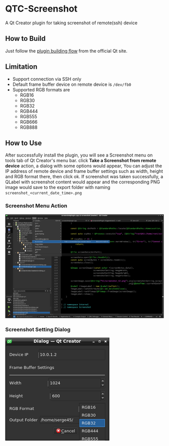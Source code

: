 # QTC-Screenshot
A Qt Creator plugin for taking screenshot of remote(ssh) device

## How to Build
Just follow the [plugin building flow](https://doc-snapshots.qt.io/qtcreator-extending/first-plugin.html) from the official Qt site.

## Limitation
 - Support connection via SSH only
 - Default frame buffer device on remote device is `/dev/fb0`
 - Supported RGB formats are
   - RGB16
   - RGB30
   - RGB32
   - RGB444
   - RGB555
   - RGB666
   - RGB888

## How to Use
After successfully install the plugin, you will see a Screenshot menu on tools tab of Qt Creator's menu bar. 
click **Take a Screenshot from remote device** action, a dialog with some options would appear, 
You can adjust the IP address of remote device and frame buffer settings such as width, height and RGB format there,
then click ok. If screenshot was taken successfully, 
a QLabel with screenshot content would appear and the corresponding PNG image would save to the export folder with naming
`screenshot_<current_date_time>.png`

### Screenshot Menu Action
![action](images/action.png)

### Screenshot Setting Dialog
![settings](images/settings.png)
